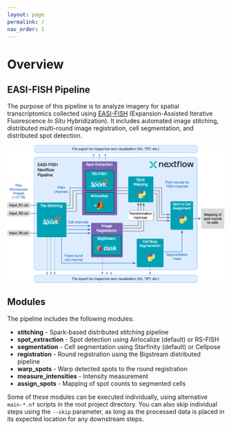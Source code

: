 ```yaml
---
layout: page
permalink: /
nav_order: 1
---
```


# Overview

## EASI-FISH Pipeline

The purpose of this pipeline is to analyze imagery for spatial transcriptomics collected using [EASI-FISH](https://github.com/multiFISH/EASI-FISH) (Expansion-Assisted Iterative Fluorescence *In Situ* Hybridization). It includes automated image stitching, distributed multi-round image registration, cell segmentation, and distributed spot detection.

![Pipeline Diagram](images/pipeline_diagram.png)

## Modules

The pipeline includes the following modules:

* **stitching** - Spark-based distributed stitching pipeline
* **spot_extraction** - Spot detection using Airlocalize (default) or RS-FISH
* **segmentation** - Cell segmentation using Starfinity (default) or Cellpose
* **registration** - Round registration using the Bigstream distributed pipeline
* **warp_spots** - Warp detected spots to the round registration
* **measure_intensities** - Intensity measurement
* **assign_spots** - Mapping of spot counts to segmented cells

Some of these modules can be executed individually, using alternative `main-*.nf` scripts in the root project directory. You can also skip individual steps using the `--skip` parameter, as long as the processed data is placed in its expected location for any downstream steps.
